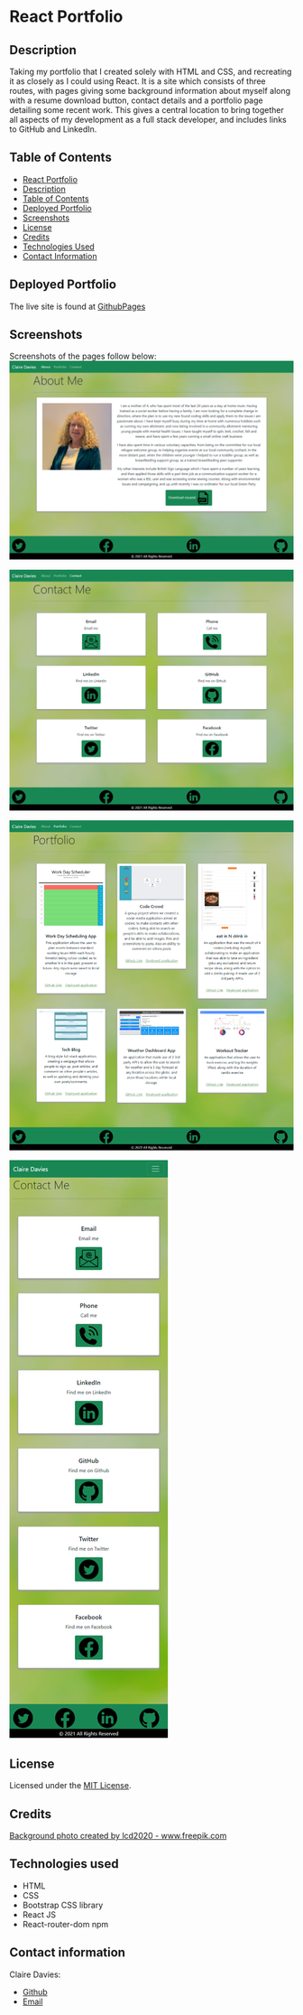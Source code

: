 # React Portfolio

## Description
Taking my portfolio that I created solely with HTML and CSS, and recreating it as closely as I could using React.  It is a site which consists of three routes,  with pages giving some background information about myself along with a resume download button, contact details and a portfolio page detailing some recent work.  This gives a central location to bring together all aspects of my development as a full stack developer, and includes links to GitHub and LinkedIn.


## Table of Contents
  - [React Portfolio](#react-portfolio)
  - [Description](##description)
  - [Table of Contents](##table-of-contents)
  - [Deployed Portfolio](##deployed-portfolio)
  - [Screenshots](##screenshots)
  - [License](##license)
  - [Credits](##credits)
  - [Technologies Used](##technologies-used)
  - [Contact Information](##contact-information)



## Deployed Portfolio 

The live site is found at [GithubPages](https://clairemdavies.github.io/react-portfolio/) 

## Screenshots

Screenshots of the pages follow below: 
![aboutMe](src/img/react-portfolio-about-me.png)

![contact](src/img/react-portfolio-contact.png) 

![portfolio](src/img/react-portfolio.png) 

![responsive](src/img/react-portfolio-responsive.png)

  
## License 
Licensed under the [MIT License](LICENSE).

## Credits
<a href="https://www.freepik.com/photos/background">Background photo created by lcd2020 - www.freepik.com</a>

## Technologies used 
- HTML
- CSS
- Bootstrap CSS library
- React JS
- React-router-dom npm

## Contact information
Claire Davies:  

- [Github](https://github.com/ClaireMDavies) 
- [Email](mailto:claire.davies@junitech.com)